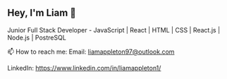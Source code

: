 ## Hey, I'm Liam 👋

Junior Full Stack Developer - JavaScript | React | HTML | CSS | React.js | Node.js | PostreSQL

📫 How to reach me: 
Email: liamappleton97@outlook.com

LinkedIn: https://www.linkedin.com/in/liamappleton1/



